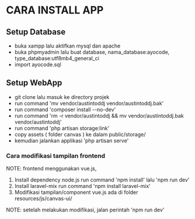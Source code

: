 <!DOCTYPE html>
<html>
<body>
<h1> CARA INSTALL APP</h1>

<h2> Setup Database </h2>
<ul>
    <li> buka xampp lalu aktifkan mysql dan apache</li>
    <li> buka phpmyadmin lalu buat database, nama_database:ayocode, type_database:utf8mb4_general_ci</li>
    <li> import ayocode.sql</li>
</ul>

<h2> Setup WebApp </h2>
<ul>
    <li>
        git clone <url projek> lalu masuk ke directory projek
    </li>
    <li>
        run command 'mv vendor/austintoddj vendor/austintoddj.bak'
    </li>
    <li>
        run command 'composer install --no-dev'
    </li>
    <li>
        run command 'rm -r vendor/austintoddj && mv vendor/austintoddj.bak vendor/austintoddj'
    </li>
    <li>
        run command 'php artisan storage:link'
    </li>
    <li>
        copy assets ( folder canvas ) ke dalam public/storage/
    </li>
    <li>
        kemudian jalankan applikasi 'php artisan serve'
    </li>
</ul>
<h3> Cara modifikasi tampilan frontend </h3>
NOTE: frontend menggunakan vue.js, 

1. Install dependency node.js
run command 'npm install' lalu 'npm run dev'
2. Install laravel-mix
run command 'npm install laravel-mix'
3. Modifikasi tampilan/component vue.js ada di folder resources/js/canvas-ui/

NOTE: setelah melakukan modifikasi, jalan perintah 'npm run dev'

</body>
</html>
